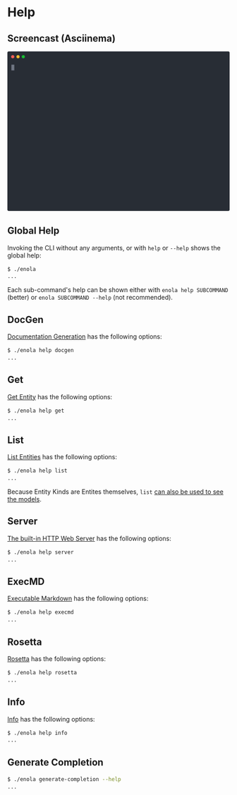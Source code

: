 <!--
    SPDX-License-Identifier: Apache-2.0

    Copyright 2023-2024 The Enola <https://enola.dev> Authors

    Licensed under the Apache License, Version 2.0 (the "License");
    you may not use this file except in compliance with the License.
    You may obtain a copy of the License at

        https://www.apache.org/licenses/LICENSE-2.0

    Unless required by applicable law or agreed to in writing, software
    distributed under the License is distributed on an "AS IS" BASIS,
    WITHOUT WARRANTIES OR CONDITIONS OF ANY KIND, either express or implied.
    See the License for the specific language governing permissions and
    limitations under the License.
-->

# Help

## Screencast (Asciinema)

![Demo](script.svg)

## Global Help

Invoking the CLI without any arguments, or with `help` or `--help` shows the global help:

```bash $? cd .././.././..
$ ./enola
...
```

Each sub-command's help can be shown either with `enola help SUBCOMMAND` (better) or `enola SUBCOMMAND --help` (not recommended).

## DocGen

[Documentation Generation](../docgen/index.md) has the following options:

```bash cd .././.././..
$ ./enola help docgen
...
```

## Get

[Get Entity](../get/index.md) has the following options:

```bash cd .././.././..
$ ./enola help get
...
```

## List

[List Entities](../list/index.md) has the following options:

```bash cd .././.././..
$ ./enola help list
...
```

Because Entity Kinds are Entites themselves, `list` [can also be used to see the models](../library/index.md#list-kinds).

## Server

[The built-in HTTP Web Server](../server/index.md) has the following options:

```bash cd .././.././..
$ ./enola help server
...
```

## ExecMD

[Executable Markdown](../execmd/index.md) has the following options:

```bash cd .././.././..
$ ./enola help execmd
...
```

## Rosetta

[Rosetta](../rosetta/index.md) has the following options:

```bash cd .././.././..
$ ./enola help rosetta
...
```

## Info

[Info](../info/index.md) has the following options:

```bash cd .././.././..
$ ./enola help info
...
```

## Generate Completion

```bash cd .././.././..
$ ./enola generate-completion --help
...
```
